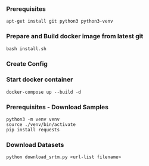 
### Prerequisites

```
apt-get install git python3 python3-venv
```

### Prepare and Build docker image from latest git
```
bash install.sh
```

### Create Config


### Start docker container

```
docker-compose up --build -d
```


### Prerequisites - Download Samples
```
python3 -m venv venv
source ./venv/bin/activate
pip install requests
```

### Download Datasets
```
python download_srtm.py <url-list filename>
```
